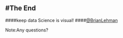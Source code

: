 #The End
----
####keep data Science is visual!
####[@BrianLehman](https://twitter.com/brianlehman)

Note:Any questions?

